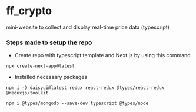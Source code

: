 # ff_crypto
mini-website to collect and display real-time price data (typescript)

### Steps made to setup the repo
- Create repo with typescript template and Next.js by using this command 
```
npx create-next-app@latest
```
- Installed necessary packages
```
npm i -D daisyui@latest redux react-redux @types/react-redux @reduxjs/toolkit

npm i @types/mongodb --save-dev typescript @types/node
```